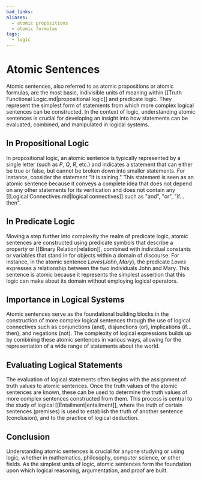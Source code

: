```yaml
---
bad_links:
aliases:
  - atomic propositions
  - atomic formulas
tags:
  - logic
---
```

# Atomic Sentences

Atomic sentences, also referred to as atomic propositions or atomic formulas, are the most basic, indivisible units of meaning within [[Truth Functional Logic.md|propositional logic]] and predicate logic. They represent the simplest form of statements from which more complex logical sentences can be constructed. In the context of logic, understanding atomic sentences is crucial for developing an insight into how statements can be evaluated, combined, and manipulated in logical systems.

## In Propositional Logic

In propositional logic, an atomic sentence is typically represented by a single letter (such as $P$, $Q$, $R$, etc.) and indicates a statement that can either be true or false, but cannot be broken down into smaller statements. For instance, consider the statement "It is raining." This statement is seen as an atomic sentence because it conveys a complete idea that does not depend on any other statements for its verification and does not contain any [[Logical Connectives.md|logical connectives]] such as "and", "or", "if…then".

## In Predicate Logic

Moving a step further into complexity the realm of predicate logic, atomic sentences are constructed using predicate symbols that describe a property or [[Binary Relation|relation]], combined with individual constants or variables that stand in for objects within a domain of discourse. For instance, in the atomic sentence $Loves(John, Mary)$, the predicate $Loves$ expresses a relationship between the two individuals John and Mary. This sentence is atomic because it represents the simplest assertion that this logic can make about its domain without employing logical operators.

## Importance in Logical Systems

Atomic sentences serve as the foundational building blocks in the construction of more complex logical sentences through the use of logical connectives such as conjunctions (and), disjunctions (or), implications (if…then), and negations (not). The complexity of logical expressions builds up by combining these atomic sentences in various ways, allowing for the representation of a wide range of statements about the world.

## Evaluating Logical Statements

The evaluation of logical statements often begins with the assignment of truth values to atomic sentences. Once the truth values of the atomic sentences are known, these can be used to determine the truth values of more complex sentences constructed from them. This process is central to the study of logical [[Entailment|entailment]], where the truth of certain sentences (premises) is used to establish the truth of another sentence (conclusion), and to the practice of logical deduction.

## Conclusion

Understanding atomic sentences is crucial for anyone studying or using logic, whether in mathematics, philosophy, computer science, or other fields. As the simplest units of logic, atomic sentences form the foundation upon which logical reasoning, argumentation, and proof are built.

